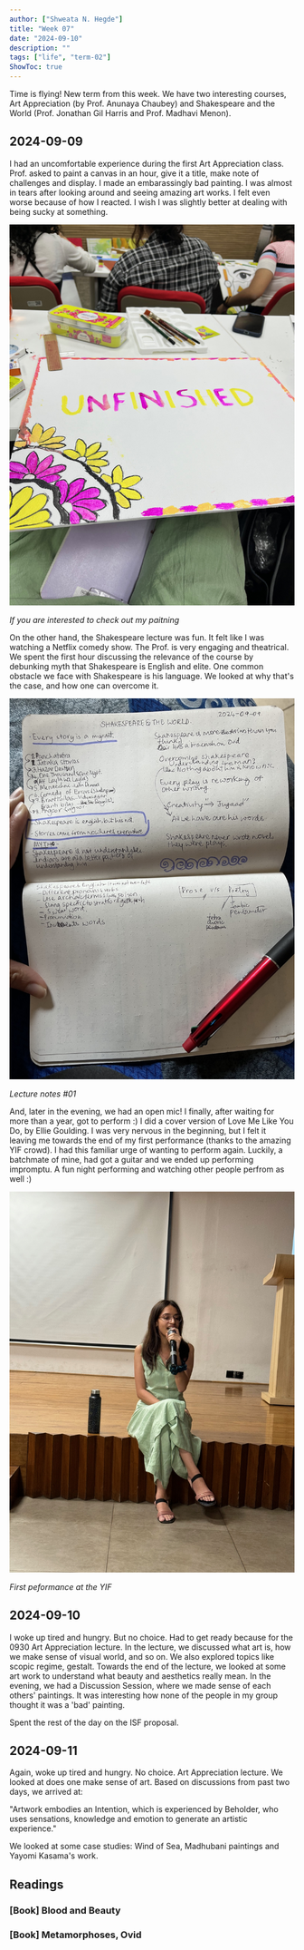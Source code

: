 ```yaml
---
author: ["Shweata N. Hegde"]
title: "Week 07"
date: "2024-09-10"
description: ""
tags: ["life", "term-02"]
ShowToc: true
---
```

Time is flying! New term from this week. We have two interesting courses, Art Appreciation (by Prof. Anunaya Chaubey) and Shakespeare and the World (Prof. Jonathan Gil Harris and Prof. Madhavi Menon).

## 2024-09-09
I had an uncomfortable experience during the first Art Appreciation class. Prof. asked to paint a canvas in an hour, give it a title, make note of challenges and display. I made an embarassingly bad painting. I was almost in tears after looking around and seeing amazing art works. I felt even worse because of how I reacted. I wish I was slightly better at dealing with being sucky at something.

<img src = "IMG_3752.jpeg">

_If you are interested to check out my paitning_

On the other hand, the Shakespeare lecture was fun. It felt like I was watching a Netflix comedy show. The Prof. is very engaging and theatrical. We spent the first hour discussing the relevance of the course by debunking myth that Shakespeare is English and elite. One common obstacle we face with Shakespeare is his language. We looked at why that's the case, and how one can overcome it.

<img src = "IMG_3789.jpg">

_Lecture notes #01_

And, later in the evening, we had an open mic! I finally, after waiting for more than a year, got to perform :) I did a cover version of Love Me Like You Do, by Ellie Goulding. I was very nervous in the beginning, but I felt it leaving me towards the end of my first performance (thanks to the amazing YIF crowd). I had this familiar urge of wanting to perform again. Luckily, a batchmate of mine, had got a guitar and we ended up performing impromptu. A fun night performing and watching other people perfrom as well :)

<img src = "IMG_0384.jpeg">

_First peformance at the YIF_

## 2024-09-10

I woke up tired and hungry. But no choice. Had to get ready because for the 0930 Art Appreciation lecture. In the lecture, we discussed what art is, how we make sense of visual world, and so on. We also explored topics like scopic regime, gestalt. Towards the end of the lecture, we looked at some art work to understand what beauty and aesthetics really mean. In the evening, we had a Discussion Session, where we made sense of each others' paintings. It was interesting how none of the people in my group thought it was a 'bad' painting.

Spent the rest of the day on the ISF proposal.

## 2024-09-11

Again, woke up tired and hungry. No choice. Art Appreciation lecture. We looked at does one make sense of art. Based on discussions from past two days, we arrived at: 

"Artwork embodies an Intention, which is experienced by Beholder, who uses sensations, knowledge and emotion to generate an artistic experience."

We looked at some case studies: Wind of Sea, Madhubani paintings and Yayomi Kasama's work. 

## Readings 

### [Book] Blood and Beauty

### [Book] Metamorphoses, Ovid